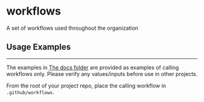 # workflows
A set of workflows used throughout the organization

## Usage Examples
---

The examples in [The docs folder](docs/) are provided as examples of calling workflows only. Please verify any values/inputs before use in other projects.

From the root of your project repo, place the calling workflow in `.github/workflows`.

